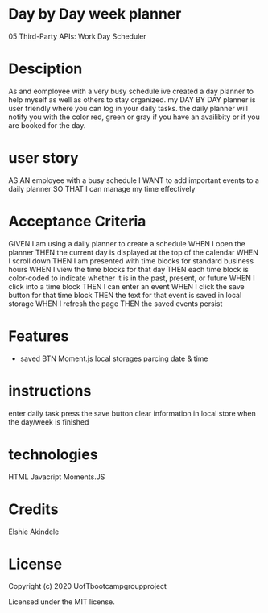 
 # Day by Day week planner
05 Third-Party APIs: Work Day Scheduler

# Desciption 
As and eomployee with a very busy schedule ive created a day planner to help myself as well as others to stay  organized.
my DAY BY DAY planner is user friendly where you can log in your daily tasks. the daily planner will notify you with the color red, green or gray if you have an availibity or if you are booked for the day.

# user story
AS AN employee with a busy schedule
I WANT to add important events to a daily planner
SO THAT I can manage my time effectively


# Acceptance Criteria
GIVEN I am using a daily planner to create a schedule
WHEN I open the planner
THEN the current day is displayed at the top of the calendar
WHEN I scroll down
THEN I am presented with time blocks for standard business hours
WHEN I view the time blocks for that day
THEN each time block is color-coded to indicate whether it is in the past, present, or future
WHEN I click into a time block
THEN I can enter an event
WHEN I click the save button for that time block
THEN the text for that event is saved in local storage
WHEN I refresh the page
THEN the saved events persist


# Features
- saved BTN
  Moment.js
  local storages
  parcing date & time

# instructions
 enter daily task 
 press the save button
 clear information in local store when the day/week is finished 

 # technologies
 HTML
 Javacript
 Moments.JS
  
  # Credits 
  Elshie Akindele

  # License
  
  Copyright (c) 2020 UofTbootcampgroupproject

Licensed under the MIT license.
